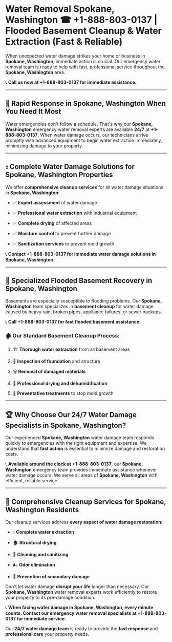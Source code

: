 # Water Removal Spokane, Washington ☎ +1-888-803-0137 | Flooded Basement Cleanup & Water Extraction (Fast & Reliable)

When unexpected water damage strikes your home or business in **Spokane, Washington**, immediate action is crucial. Our emergency water removal team is ready to help with fast, professional service throughout the **Spokane, Washington** area. 

📞 **Call us now at +1-888-803-0137 for immediate assistance.**

---

## 🚀 Rapid Response in Spokane, Washington When You Need It Most

Water emergencies don't follow a schedule. That's why our **Spokane, Washington** emergency water removal experts are available **24/7** at **+1-888-803-0137**. When water damage occurs, our technicians arrive promptly with advanced equipment to begin water extraction immediately, minimizing damage to your property.

---

## 💧 Complete Water Damage Solutions for Spokane, Washington Properties

We offer **comprehensive cleanup services** for all water damage situations in **Spokane, Washington**:

- ✅ **Expert assessment** of water damage  
- ✅ **Professional water extraction** with industrial equipment  
- ✅ **Complete drying** of affected areas  
- ✅ **Moisture control** to prevent further damage  
- ✅ **Sanitization services** to prevent mold growth  

📞 **Contact +1-888-803-0137 for immediate water damage solutions in Spokane, Washington.**

---

## 🌊 Specialized Flooded Basement Recovery in Spokane, Washington

Basements are especially susceptible to flooding problems. Our **Spokane, Washington** team specializes in **basement cleanup** for water damage caused by heavy rain, broken pipes, appliance failures, or sewer backups. 

📞 **Call +1-888-803-0137 for fast flooded basement assistance.**

### 🏚️ Our Standard Basement Cleanup Process:
1. 🏗️ **Thorough water extraction** from all basement areas  
2. 🔎 **Inspection of foundation** and structure  
3. 🗑️ **Removal of damaged materials**  
4. 💨 **Professional drying and dehumidification**  
5. 🚫 **Preventative treatments** to stop mold growth  

---

## 🏆 Why Choose Our 24/7 Water Damage Specialists in Spokane, Washington?

Our experienced **Spokane, Washington** water damage team responds quickly to emergencies with the right equipment and expertise. We understand that **fast action** is essential to minimize damage and restoration costs.

📞 **Available around the clock at +1-888-803-0137**, our **Spokane, Washington** emergency team provides immediate assistance whenever water damage occurs. We serve all areas of **Spokane, Washington** with efficient, reliable service.

---

## 🧹 Comprehensive Cleanup Services for Spokane, Washington Residents

Our cleanup services address **every aspect of water damage restoration**:

- 💧 **Complete water extraction**  
- 🏠 **Structural drying**  
- 🧼 **Cleaning and sanitizing**  
- 🌬️ **Odor elimination**  
- 🚫 **Prevention of secondary damage**  

Don't let water damage **disrupt your life** longer than necessary. Our **Spokane, Washington** water removal experts work efficiently to restore your property to its pre-damage condition.

📞 **When facing water damage in Spokane, Washington, every minute counts. Contact our emergency water removal specialists at +1-888-803-0137 for immediate service.**

Our **24/7 water damage team** is ready to provide the **fast response** and **professional care** your property needs.
